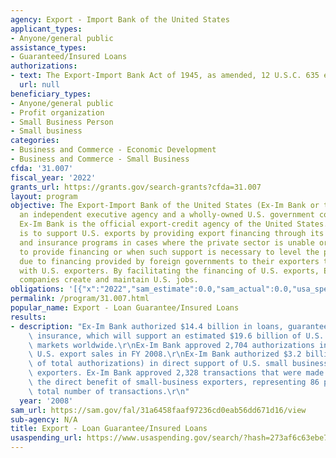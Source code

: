 ```yaml
---
agency: Export - Import Bank of the United States
applicant_types:
- Anyone/general public
assistance_types:
- Guaranteed/Insured Loans
authorizations:
- text: The Export-Import Bank Act of 1945, as amended, 12 U.S.C. 635 et seq.
  url: null
beneficiary_types:
- Anyone/general public
- Profit organization
- Small Business Person
- Small business
categories:
- Business and Commerce - Economic Development
- Business and Commerce - Small Business
cfda: '31.007'
fiscal_year: '2022'
grants_url: https://grants.gov/search-grants?cfda=31.007
layout: program
objective: The Export-Import Bank of the United States (Ex-Im Bank or the Bank) is
  an independent executive agency and a wholly-owned U.S. government corporation.
  Ex-Im Bank is the official export-credit agency of the United States. Its mission
  is to support U.S. exports by providing export financing through its loan, guarantee
  and insurance programs in cases where the private sector is unable or unwilling
  to provide financing or when such support is necessary to level the playing field
  due to financing provided by foreign governments to their exporters that compete
  with U.S. exporters. By facilitating the financing of U.S. exports, Ex-Im Bank helps
  companies create and maintain U.S. jobs.
obligations: '[{"x":"2022","sam_estimate":0.0,"sam_actual":0.0,"usa_spending_actual":0.0},{"x":"2023","sam_estimate":0.0,"sam_actual":0.0,"usa_spending_actual":0.0},{"x":"2024","sam_estimate":0.0,"sam_actual":0.0,"usa_spending_actual":0.0}]'
permalink: /program/31.007.html
popular_name: Export - Loan Guarantee/Insured Loans
results:
- description: "Ex-Im Bank authorized $14.4 billion in loans, guarantees and export-credit\
    \ insurance, which will support an estimated $19.6 billion of U.S. exports to\
    \ markets worldwide.\r\nEx-Im Bank approved 2,704 authorizations in support of\
    \ U.S. export sales in FY 2008.\r\nEx-Im Bank authorized $3.2 billion (22.2 percent\
    \ of total authorizations) in direct support of U.S. small businesses as primary\
    \ exporters. Ex-Im Bank approved 2,328 transactions that were made available for\
    \ the direct benefit of small-business exporters, representing 86 percent of the\
    \ total number of transactions.\r\n"
  year: '2008'
sam_url: https://sam.gov/fal/31a6458faaf97236cd0eab56dd671d16/view
sub-agency: N/A
title: Export - Loan Guarantee/Insured Loans
usaspending_url: https://www.usaspending.gov/search/?hash=273af6c63ebe73f5faa30101ce60638c
---
```

